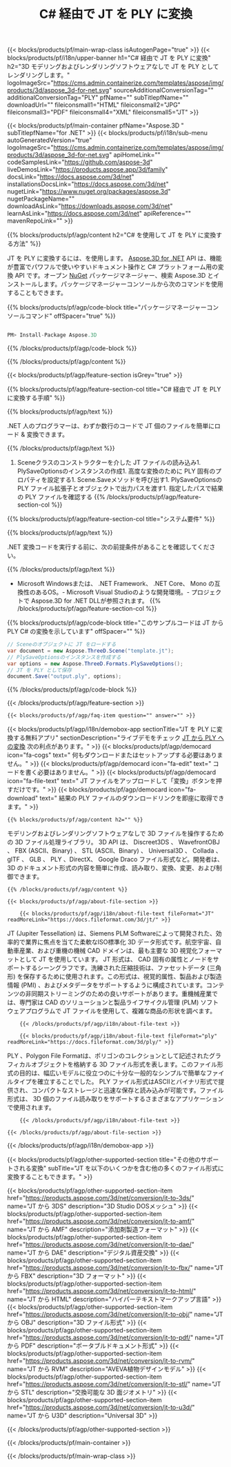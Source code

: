 ﻿---
title: C# 経由で JT を PLY に変換 
weight: 2890
url: /ja/net/conversion/jt-to-ply/ 
description: JT から PLY C# の変換のサンプルコード。バッチ JT ファイルからVB.NET 、Asp.NET 、または .NET ベースのアプリケーション内で PLY への変換には、 API サンプルコードを使用します。
---
{{< blocks/products/pf/main-wrap-class isAutogenPage="true" >}}
{{< blocks/products/pf/i18n/upper-banner h1="C# 経由で JT を PLY に変換" h2="3D モデリングおよびレンダリングソフトウェアなしで JT を PLY としてレンダリングします。" logoImageSrc="https://cms.admin.containerize.com/templates/aspose/img/products/3d/aspose_3d-for-net.svg" sourceAdditionalConversionTag="" additionalConversionTag="PLY" pfName="" subTitlepfName="" downloadUrl="" fileiconsmall1="HTML" fileiconsmall2="JPG" fileiconsmall3="PDF" fileiconsmall4="XML" fileiconsmall5="JT" >}}

{{< blocks/products/pf/main-container pfName="Aspose.3D " subTitlepfName="for .NET" >}}
{{< blocks/products/pf/i18n/sub-menu autoGeneratedVersion="true" logoImageSrc="https://cms.admin.containerize.com/templates/aspose/img/products/3d/aspose_3d-for-net.svg" apiHomeLink="" codeSamplesLink="https://github.com/aspose-3d" liveDemosLink="https://products.aspose.app/3d/family" docsLink="https://docs.aspose.com/3d/net" installationsDocsLink="https://docs.aspose.com/3d/net" nugetLink="https://www.nuget.org/packages/aspose.3d" nugetPackageName="" downloadAsLink="https://downloads.aspose.com/3d/net" learnAsLink="https://docs.aspose.com/3d/net" apiReference="" mavenRepoLink="" >}}

{{% blocks/products/pf/agp/content h2="C# を使用して JT を PLY に変換する方法" %}}

 JT を PLY に変換するには、を使用します。
 [Aspose.3D for .NET](https://products.aspose.com/3d/net) 
 API は、機能が豊富でパワフルで使いやすいドキュメント操作と C# プラットフォーム用の変換 API です。オープン
 [NuGet](https://www.nuget.org/packages/aspose.3d) 
 パッケージマネージャー、検索
 Aspose.3D 
 とインストールします。パッケージマネージャーコンソールから次のコマンドを使用することもできます。

{{% blocks/products/pf/agp/code-block title="パッケージマネージャーコンソールコマンド" offSpacer="true" %}}

```cs

PM> Install-Package Aspose.3D


```

{{% /blocks/products/pf/agp/code-block %}}

{{% /blocks/products/pf/agp/content %}}

{{< blocks/products/pf/agp/feature-section isGrey="true" >}}

{{% blocks/products/pf/agp/feature-section-col title="C# 経由で JT を PLY に変換する手順" %}}

{{% blocks/products/pf/agp/text %}}

 .NET 人のプログラマーは、わずか数行のコードで JT 個のファイルを簡単にロード & 変換できます。

{{% /blocks/products/pf/agp/text %}}

1. Sceneクラスのコンストラクターを介した JT ファイルの読み込み1. PlySaveOptionsのインスタンスの作成1. 高度な変換のために PLY 固有のプロパティを設定する1. Scene.Saveメソッドを呼び出す1. PlySaveOptionsの PLY ファイル拡張子とオブジェクトで出力パスを渡す1. 指定したパスで結果の PLY ファイルを確認する
{{% /blocks/products/pf/agp/feature-section-col %}}

{{% blocks/products/pf/agp/feature-section-col title="システム要件" %}}

{{% blocks/products/pf/agp/text %}}

 .NET 変換コードを実行する前に、次の前提条件があることを確認してください。

{{% /blocks/products/pf/agp/text %}}

- Microsoft Windowsまたは、 .NET Framework、 .NET Core、 Mono の互換性のあるOS。- Microsoft Visual Studioのような開発環境。- プロジェクトで Aspose.3D for .NET DLLが参照されます。
{{% /blocks/products/pf/agp/feature-section-col %}}

{{% blocks/products/pf/agp/code-block title="このサンプルコードは JT から PLY C# の変換を示しています" offSpacer="" %}}

```cs
// Sceneのオブジェクトに JT をロードする 
var document = new Aspose.ThreeD.Scene("template.jt");
// PlySaveOptionsのインスタンスを作成する 
var options = new Aspose.ThreeD.Formats.PlySaveOptions();
// JT を PLY として保存 
document.Save("output.ply", options); 


```

{{% /blocks/products/pf/agp/code-block %}}

{{< /blocks/products/pf/agp/feature-section >}}

    {{< blocks/products/pf/agp/faq-item question="" answer="" >}}
 

<!-- aboutfile Starts -->

{{< blocks/products/pf/agp/i18n/demobox-app sectionTitle="JT を PLY に変換する無料アプリ" sectionDescription="ライブデモをチェック [JT から PLY への変換](https://products.aspose.app/3d/conversion/jt-to-ply) 次の利点があります。" >}}
        {{< blocks/products/pf/agp/democard icon="fa-cogs" text=" 何もダウンロードまたはセットアップする必要はありません。" >}}
        {{< blocks/products/pf/agp/democard icon="fa-edit" text=" コードを書く必要はありません。" >}}
        {{< blocks/products/pf/agp/democard icon="fa-file-text" text=" JT ファイルをアップロードして「変換」ボタンを押すだけです。" >}}
        {{< blocks/products/pf/agp/democard icon="fa-download" text=" 結果の PLY ファイルのダウンロードリンクを即座に取得できます。" >}}

    {{% blocks/products/pf/agp/content h2="" %}}

 モデリングおよびレンダリングソフトウェアなしで 3D ファイルを操作するための 3D ファイル処理ライブラリ。 3D API は、 Discreet3DS 、 WavefrontOBJ 、 FBX (ASCII、Binary) 、 STL (ASCII、Binary) 、 Universal3D 、 Collada 、 glTF 、 GLB 、 PLY 、DirectX、 Google Draco ファイル形式など。開発者は、 3D のドキュメント形式の内容を簡単に作成、読み取り、変換、変更、および制御できます。



    {{% /blocks/products/pf/agp/content %}}

    {{< blocks/products/pf/agp/about-file-section >}}

        {{< blocks/products/pf/agp/i18n/about-file-text fileFormat="JT" readMoreLink="https://docs.fileformat.com/3d/jt/" >}}
JT (Jupiter Tessellation) は、Siemens PLM Softwareによって開発された、効率的で業界に焦点を当てた柔軟なISO標準化 3D データ形式です。航空宇宙、自動車産業、および重機の機械 CAD ドメインは、最も主要な 3D 視覚化フォーマットとして JT を使用しています。 JT 形式は、 CAD 固有の属性とノードをサポートするシーングラフです。洗練された圧縮技術は、ファセットデータ (三角形) を保存するために使用されます。この形式は、視覚的属性、製品および製造情報 (PMI) 、およびメタデータをサポートするように構成されています。コンテンツの非同期ストリーミングのための良いサポートがあります。重機械産業では、専門家は CAD のソリューションと製品ライフサイクル管理 (PLM) ソフトウェアプログラムで JT ファイルを使用して、複雑な商品の形状を調べます。

        {{< /blocks/products/pf/agp/i18n/about-file-text >}}

        {{< blocks/products/pf/agp/i18n/about-file-text fileFormat="ply" readMoreLink="https://docs.fileformat.com/3d/ply/" >}}
PLY 、Polygon File Formatは、ポリゴンのコレクションとして記述されたグラフィカルオブジェクトを格納する 3D ファイル形式を表します。このファイル形式の目的は、幅広いモデルに役立つのに十分な一般的なシンプルで簡単なファイルタイプを確立することでした。 PLY ファイル形式はASCIIとバイナリ形式で提供され、コンパクトなストレージと迅速な保存と読み込みが可能です。ファイル形式は、 3D 個のファイル読み取りをサポートするさまざまなアプリケーションで使用されます。

        {{< /blocks/products/pf/agp/i18n/about-file-text >}}

    {{< /blocks/products/pf/agp/about-file-section >}}

{{< /blocks/products/pf/agp/i18n/demobox-app >}}

<!-- aboutfile Ends -->

{{< blocks/products/pf/agp/other-supported-section title="その他のサポートされる変換" subTitle="JT を以下のいくつかを含む他の多くのファイル形式に変換することもできます。" >}}

{{< blocks/products/pf/agp/other-supported-section-item href="https://products.aspose.com/3d/net/conversion/jt-to-3ds/" name="JT から 3DS" description="3D Studio DOSメッシュ" >}}
{{< blocks/products/pf/agp/other-supported-section-item href="https://products.aspose.com/3d/net/conversion/jt-to-amf/" name="JT から AMF" description="添加剤製造フォーマット" >}}
{{< blocks/products/pf/agp/other-supported-section-item href="https://products.aspose.com/3d/net/conversion/jt-to-dae/" name="JT から DAE" description="デジタル資産交換" >}}
{{< blocks/products/pf/agp/other-supported-section-item href="https://products.aspose.com/3d/net/conversion/jt-to-fbx/" name="JT から FBX" description="3D フォーマット" >}}
{{< blocks/products/pf/agp/other-supported-section-item href="https://products.aspose.com/3d/net/conversion/jt-to-html/" name="JT から HTML" description="ハイパーテキストマークアップ言語" >}}
{{< blocks/products/pf/agp/other-supported-section-item href="https://products.aspose.com/3d/net/conversion/jt-to-obj/" name="JT から OBJ" description="3D ファイル形式" >}}
{{< blocks/products/pf/agp/other-supported-section-item href="https://products.aspose.com/3d/net/conversion/jt-to-pdf/" name="JT から PDF" description="ポータブルドキュメント形式" >}}
{{< blocks/products/pf/agp/other-supported-section-item href="https://products.aspose.com/3d/net/conversion/jt-to-rvm/" name="JT から RVM" description="AVEVA植物デザインモデル" >}}
{{< blocks/products/pf/agp/other-supported-section-item href="https://products.aspose.com/3d/net/conversion/jt-to-stl/" name="JT から STL" description="交換可能な 3D 面ジオメトリ" >}}
{{< blocks/products/pf/agp/other-supported-section-item href="https://products.aspose.com/3d/net/conversion/jt-to-u3d/" name="JT から U3D" description="Universal 3D" >}}

{{< /blocks/products/pf/agp/other-supported-section >}}

{{< /blocks/products/pf/main-container >}}
    
{{< /blocks/products/pf/main-wrap-class >}}